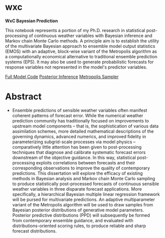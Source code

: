 # wxc
__WxC Bayesian Prediction__

This notebook represents a portion of my Ph.D. research in statistical post-processing of continuous weather variables with Bayesian inference and Markov chain Monte Carlo methods. A principle aim is to establish the utility of the multivariate Bayesian approach to ensemble model output statistics (EMOS) with an adaptive, block-wise variant of the Metropolis algorithm as a computationally economical alternative to traditional ensemble prediction systems (EPS). It may also be used to generate probabilistic forecasts for response variables not represented in the model's predictor variables.

[Full Model Code](https://nbviewer.jupyter.org/github/rdtwendt/wxc/blob/master/NPSMDL_WxC.ipynb)
[Posterior Inference](https://nbviewer.jupyter.org/github/rdtwendt/wxc/blob/master/NPSMDL_WxC.ipynb)
[Metropolis Sampler](https://nbviewer.jupyter.org/github/rdtwendt/wxc/blob/master/NPSMDL_WxC.ipynb)

# Abstract

- Ensemble predictions of sensible weather variables often manifest coherent patterns of forecast error. While the numerical weather prediction community has traditionally focused on improvements to upstream model components – that is, the sophistication of various data assimilation schemes, more detailed mathematical descriptions of the governing dynamics, advanced numerics, and improved fidelity in parameterizing subgrid-scale processes via model physics – comparatively little attention has been given to post-processing techniques that diagnose and calibrate systematic forecast errors downstream of the objective guidance. In this way, statistical post-processing exploits correlations between forecasts and their corresponding observations to improve the quality of contemporary predictions. This dissertation will explore the efficacy of existing methods in Bayesian analysis and Markov chain Monte Carlo sampling to produce statistically post-processed forecasts of continuous sensible weather variables in three disparate forecast applications. More specifically, a hierarchical Bayesian multiple linear regression framework will be pursed for multivariate predictions. An adaptive multiparameter variant of the Metropolis algorithm will be used to draw samples from Bayesian posterior distributions of generative model parameters. Posterior predictive distributions (PPD) will subsequently be formed from contemporary ensemble guidance, and evaluated with distributions-oriented scoring rules, to produce reliable and sharp forecast distributions.
